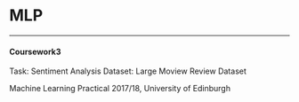 # MLP

---
#### Coursework3
Task: Sentiment Analysis
Dataset: Large Moview Review Dataset






Machine Learning Practical 2017/18, University of Edinburgh
